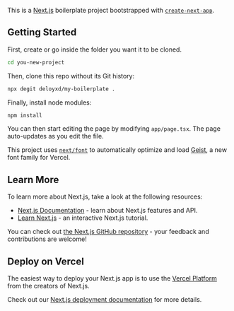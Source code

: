 This is a [Next.js](https://nextjs.org) boilerplate project bootstrapped with [`create-next-app`](https://nextjs.org/docs/app/api-reference/cli/create-next-app).

## Getting Started

First, create or go inside the folder you want it to be cloned.

```bash
cd you-new-project
```

Then, clone this repo without its Git history:

```bash
npx degit deloyxd/my-boilerplate .
```

Finally, install node modules:

```bash
npm install
```

You can then start editing the page by modifying `app/page.tsx`. The page auto-updates as you edit the file.

This project uses [`next/font`](https://nextjs.org/docs/app/building-your-application/optimizing/fonts) to automatically optimize and load [Geist](https://vercel.com/font), a new font family for Vercel.

## Learn More

To learn more about Next.js, take a look at the following resources:

- [Next.js Documentation](https://nextjs.org/docs) - learn about Next.js features and API.
- [Learn Next.js](https://nextjs.org/learn) - an interactive Next.js tutorial.

You can check out [the Next.js GitHub repository](https://github.com/vercel/next.js) - your feedback and contributions are welcome!

## Deploy on Vercel

The easiest way to deploy your Next.js app is to use the [Vercel Platform](https://vercel.com/new?utm_medium=default-template&filter=next.js&utm_source=create-next-app&utm_campaign=create-next-app-readme) from the creators of Next.js.

Check out our [Next.js deployment documentation](https://nextjs.org/docs/app/building-your-application/deploying) for more details.
